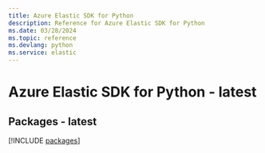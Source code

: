 ```yaml
---
title: Azure Elastic SDK for Python
description: Reference for Azure Elastic SDK for Python
ms.date: 03/28/2024
ms.topic: reference
ms.devlang: python
ms.service: elastic
---
```

# Azure Elastic SDK for Python - latest
## Packages - latest
[!INCLUDE [packages](elastic-index.md)]